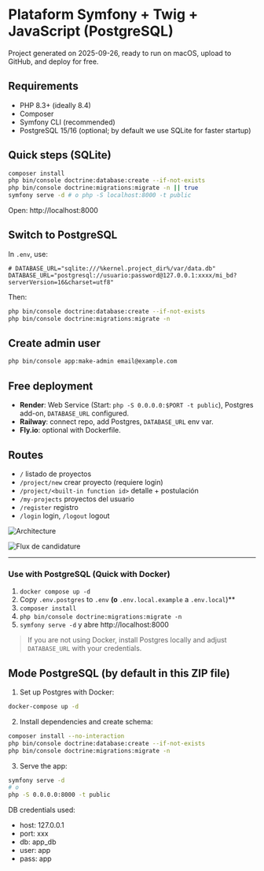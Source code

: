 # Plataform Symfony + Twig + JavaScript (PostgreSQL)

Project generated on 2025-09-26, ready to run on macOS, upload to GitHub, and deploy for free.

## Requirements
- PHP 8.3+ (ideally 8.4)
- Composer
- Symfony CLI (recommended)
- PostgreSQL 15/16 (optional; by default we use SQLite for faster startup)

## Quick steps (SQLite)
```bash
composer install
php bin/console doctrine:database:create --if-not-exists
php bin/console doctrine:migrations:migrate -n || true
symfony serve -d # o php -S localhost:8000 -t public
```

Open: http://localhost:8000

## Switch to PostgreSQL
In `.env`, use:
```
# DATABASE_URL="sqlite:///%kernel.project_dir%/var/data.db"
DATABASE_URL="postgresql://usuario:password@127.0.0.1:xxxx/mi_bd?serverVersion=16&charset=utf8"
```
Then:
```bash
php bin/console doctrine:database:create --if-not-exists
php bin/console doctrine:migrations:migrate -n
```

## Create admin user
```bash
php bin/console app:make-admin email@example.com
```

## Free deployment
- **Render**: Web Service (Start: `php -S 0.0.0.0:$PORT -t public`), Postgres add-on, `DATABASE_URL` configured.
- **Railway**: connect repo, add Postgres, `DATABASE_URL` env var.
- **Fly.io**: optional with Dockerfile.

## Routes
- `/` listado de proyectos
- `/project/new` crear proyecto (requiere login)
- `/project/<built-in function id>` detalle + postulación
- `/my-projects` proyectos del usuario
- `/register` registro
- `/login` login, `/logout` logout


![Architecture](docs/app-architecture.svg)

![Flux de candidature](docs/app-sequence.png)

---
### Use with PostgreSQL (Quick with Docker)
1. `docker compose up -d`
2. Copy `.env.postgres` to `.env` **(o** `.env.local.example` a `.env.local`)**
3. `composer install`
4. `php bin/console doctrine:migrations:migrate -n`
5. `symfony serve -d` y abre http://localhost:8000

> If you are not using Docker, install Postgres locally and adjust `DATABASE_URL` with your credentials.


## Mode PostgreSQL (by default in this ZIP file)
1) Set up Postgres with Docker:
```bash
docker-compose up -d
```
2) Install dependencies and create schema:
```bash
composer install --no-interaction
php bin/console doctrine:database:create --if-not-exists
php bin/console doctrine:migrations:migrate -n
```
3) Serve the app:
```bash
symfony serve -d
# o
php -S 0.0.0.0:8000 -t public
```

DB credentials used:
- host: 127.0.0.1
- port: xxx
- db: app_db
- user: app
- pass: app

